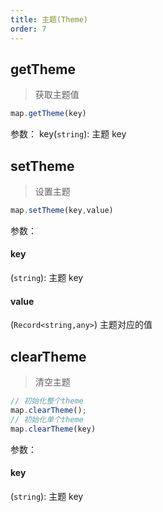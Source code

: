 ```yaml
---
title: 主题(Theme)
order: 7
---
```


## getTheme
> 获取主题值

```js
map.getTheme(key)
```

参数：
key(`string`): 主题 key

## setTheme
> 设置主题

```js
map.setTheme(key,value)
```

参数：   
#### key 
(`string`): 主题 key   
#### value
(`Record<string,any>`) 主题对应的值

## clearTheme
> 清空主题

```js
// 初始化整个theme
map.clearTheme();
// 初始化单个theme
map.clearTheme(key)
```

参数：   
#### key 
(`string`): 主题 key   

